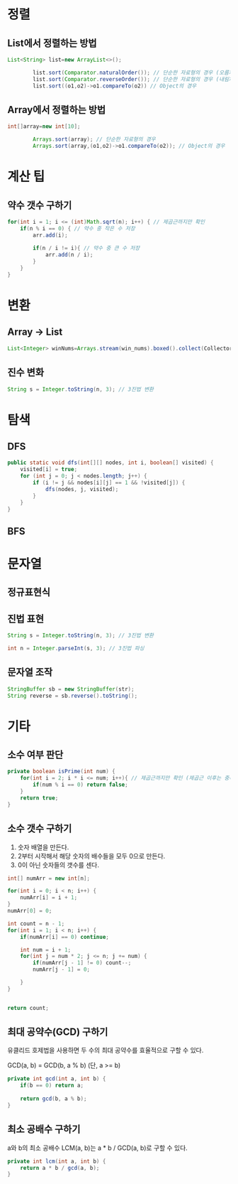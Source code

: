 # 정렬

## List에서 정렬하는 방법

```java
List<String> list=new ArrayList<>();

        list.sort(Comparator.naturalOrder()); // 단순한 자료형의 경우 (오름차순)
        list.sort(Comparator.reverseOrder()); // 단순한 자료형의 경우 (내림차순)
        list.sort((o1,o2)->o1.compareTo(o2)) // Object의 경우
```

## Array에서 정렬하는 방법

```java
int[]array=new int[10];

        Arrays.sort(array); // 단순한 자료형의 경우
        Arrays.sort(array,(o1,o2)->o1.compareTo(o2)); // Object의 경우
```

# 계산 팁

## 약수 갯수 구하기

```java
for(int i = 1; i <= (int)Math.sqrt(n); i++) { // 제곱근까지만 확인
    if(n % i == 0) { // 약수 중 작은 수 저장
        arr.add(i);
    
        if(n / i != i){ // 약수 중 큰 수 저장
            arr.add(n / i);
        }
    }
}
```

# 변환

## Array -> List

```java
List<Integer> winNums=Arrays.stream(win_nums).boxed().collect(Collectors.toList());
```

## 진수 변화
```java
String s = Integer.toString(n, 3); // 3진법 변환
```

# 탐색

## DFS

```java
public static void dfs(int[][] nodes, int i, boolean[] visited) {
    visited[i] = true;
    for (int j = 0; j < nodes.length; j++) {
        if (i != j && nodes[i][j] == 1 && !visited[j]) {
            dfs(nodes, j, visited);
        }
    }
}
```

## BFS



# 문자열

## 정규표현식

## 진법 표현

```java
String s = Integer.toString(n, 3); // 3진법 변환

int n = Integer.parseInt(s, 3); // 3진법 파싱
```

## 문자열 조작
```java
StringBuffer sb = new StringBuffer(str);
String reverse = sb.reverse().toString(); 
```


# 기타

## 소수 여부 판단
    
```java
private boolean isPrime(int num) {
    for(int i = 2; i * i <= num; i++){ // 제곱근까지만 확인 (제곱근 이후는 중복)
        if(num % i == 0) return false;
    }
    return true;
}
```

## 소수 갯수 구하기

1. 숫자 배열을 만든다.
2. 2부터 시작해서 해당 숫자의 배수들을 모두 0으로 만든다.
3. 0이 아닌 숫자들의 갯수를 센다.

```java
int[] numArr = new int[n];

for(int i = 0; i < n; i++) {
    numArr[i] = i + 1;
}
numArr[0] = 0;

int count = n - 1;
for(int i = 1; i < n; i++) {
    if(numArr[i] == 0) continue;

    int num = i + 1;
    for(int j = num * 2; j <= n; j += num) {
        if(numArr[j - 1] != 0) count--;
        numArr[j - 1] = 0;

    }
}


return count;
```

## 최대 공약수(GCD) 구하기

유클리드 호제법을 사용하면 두 수의 최대 공약수를 효율적으로 구할 수 있다.

GCD(a, b) = GCD(b, a % b) (단, a >= b)

```java
private int gcd(int a, int b) {
    if(b == 0) return a;
    
    return gcd(b, a % b);
}
```

## 최소 공배수 구하기
a와 b의 최소 공배수 LCM(a, b)는 a * b / GCD(a, b)로 구할 수 있다.
```java
private int lcm(int a, int b) {
    return a * b / gcd(a, b);
}
```